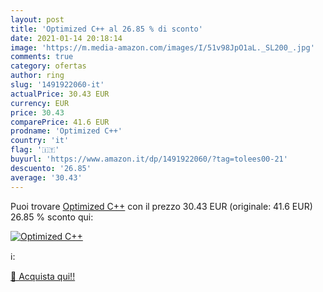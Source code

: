 ```yaml
---
layout: post
title: 'Optimized C++ al 26.85 % di sconto'
date: 2021-01-14 20:18:14
image: 'https://m.media-amazon.com/images/I/51v98JpO1aL._SL200_.jpg'
comments: true
category: ofertas
author: ring
slug: '1491922060-it'
actualPrice: 30.43 EUR
currency: EUR
price: 30.43
comparePrice: 41.6 EUR
prodname: 'Optimized C++'
country: 'it'
flag: '🇮🇹'
buyurl: 'https://www.amazon.it/dp/1491922060/?tag=tolees00-21'
descuento: '26.85'
average: '30.43'
---
```


Puoi trovare [Optimized C++](https://www.amazon.it/dp/1491922060/?tag=tolees00-21) con il prezzo 30.43 EUR (originale: 41.6 EUR) 26.85 % sconto qui:

[![Optimized C++](https://m.media-amazon.com/images/I/51v98JpO1aL._SL200_.jpg)](https://www.amazon.it/dp/1491922060/?tag=tolees00-21)

ℹ️:


[🛒 Acquista qui!!](https://www.amazon.it/dp/1491922060/?tag=tolees00-21)
